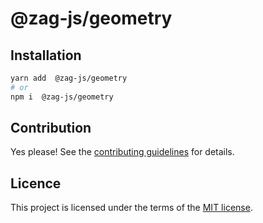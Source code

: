 # @zag-js/geometry

## Installation

```sh
yarn add  @zag-js/geometry
# or
npm i  @zag-js/geometry
```

## Contribution

Yes please! See the [contributing guidelines](https://github.com/chakra-ui/core/blob/main/CONTRIBUTING.md) for details.

## Licence

This project is licensed under the terms of the [MIT license](https://github.com/chakra-ui/core/blob/main/LICENSE).
